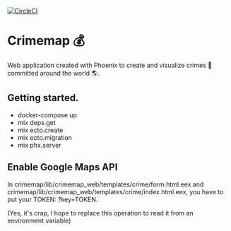 [![CircleCI](https://circleci.com/gh/adriancarayol/crimemap/tree/master.svg?style=svg&circle-token=7c8f43de1064fd97deb42e2c9dc1aba8d66cf8d1)](https://circleci.com/gh/adriancarayol/crimemap/tree/master)

# Crimemap 💰

Web application created with Phoenix to create and visualize crimes 🚨 committed around the world 🌎.

## Getting started.
* docker-compose up
* mix deps.get
* mix ecto.create
* mix ecto.migration
* mix phx.server

## Enable Google Maps API
In crimemap/lib/crimemap_web/templates/crime/form.html.eex and crimemap/lib/crimemap_web/templates/crime/index.html.eex, you have to put your TOKEN: ?key=TOKEN.

(Yes, it's crap, I hope to replace this operation to read it from an environment variable)
